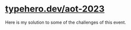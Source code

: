 # [typehero.dev/aot-2023](https://typehero.dev/aot-2023)

Here is my solution to some of the challenges of this event.
